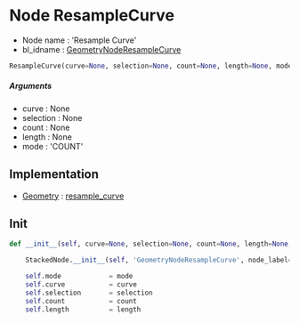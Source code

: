 # Node ResampleCurve

- Node name : 'Resample Curve'
- bl_idname : [GeometryNodeResampleCurve](https://docs.blender.org/api/current/bpy.types.GeometryNodeResampleCurve.html)


``` python
ResampleCurve(curve=None, selection=None, count=None, length=None, mode='COUNT', node_label=None, node_color=None)
```
##### Arguments

- curve : None
- selection : None
- count : None
- length : None
- mode : 'COUNT'

## Implementation

- [Geometry](/docs/GeoNodes/Geometry.md) : [resample_curve](/docs/GeoNodes/Geometry.md#resample_curve)

## Init

``` python
def __init__(self, curve=None, selection=None, count=None, length=None, mode='COUNT', node_label=None, node_color=None):

    StackedNode.__init__(self, 'GeometryNodeResampleCurve', node_label=node_label, node_color=node_color)

    self.mode            = mode
    self.curve           = curve
    self.selection       = selection
    self.count           = count
    self.length          = length
```
